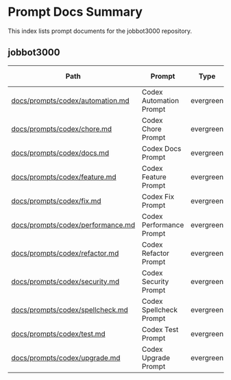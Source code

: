 <!-- spellchecker: disable -->
# Prompt Docs Summary

This index lists prompt documents for the jobbot3000 repository.

## jobbot3000

| Path | Prompt | Type | One-click? |
|------|--------|------|------------|
| [docs/prompts/codex/automation.md][automation-doc] | Codex Automation Prompt | evergreen | yes |
| [docs/prompts/codex/chore.md][chore-doc] | Codex Chore Prompt | evergreen | yes |
| [docs/prompts/codex/docs.md][docs-doc] | Codex Docs Prompt | evergreen | yes |
| [docs/prompts/codex/feature.md][feature-doc] | Codex Feature Prompt | evergreen | yes |
| [docs/prompts/codex/fix.md][fix-doc] | Codex Fix Prompt | evergreen | yes |
| [docs/prompts/codex/performance.md][performance-doc] | Codex Performance Prompt | evergreen | yes |
| [docs/prompts/codex/refactor.md][refactor-doc] | Codex Refactor Prompt | evergreen | yes |
| [docs/prompts/codex/security.md][security-doc] | Codex Security Prompt | evergreen | yes |
| [docs/prompts/codex/spellcheck.md][spellcheck-doc] | Codex Spellcheck Prompt | evergreen | yes |
| [docs/prompts/codex/test.md][test-doc] | Codex Test Prompt | evergreen | yes |
| [docs/prompts/codex/upgrade.md][upgrade-doc] | Codex Upgrade Prompt | evergreen | yes |

[automation-doc]: prompts/codex/automation.md
[chore-doc]: prompts/codex/chore.md
[docs-doc]: prompts/codex/docs.md
[feature-doc]: prompts/codex/feature.md
[fix-doc]: prompts/codex/fix.md
[performance-doc]: prompts/codex/performance.md
[refactor-doc]: prompts/codex/refactor.md
[security-doc]: prompts/codex/security.md
[spellcheck-doc]: prompts/codex/spellcheck.md
[test-doc]: prompts/codex/test.md
[upgrade-doc]: prompts/codex/upgrade.md
